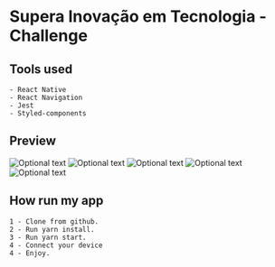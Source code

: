 # Supera Inovação em Tecnologia - Challenge

## Tools used

```
- React Native
- React Navigation
- Jest
- Styled-components
```

## Preview

![Optional text](assets/github/1.png)
![Optional text](assets/github/2.png)
![Optional text](assets/github/3.png)
![Optional text](assets/github/4.png)
![Optional text](assets/github/5.png)

## How run my app

```
1 - Clone from github.
2 - Run yarn install.
3 - Run yarn start.
4 - Connect your device
4 - Enjoy.
```
